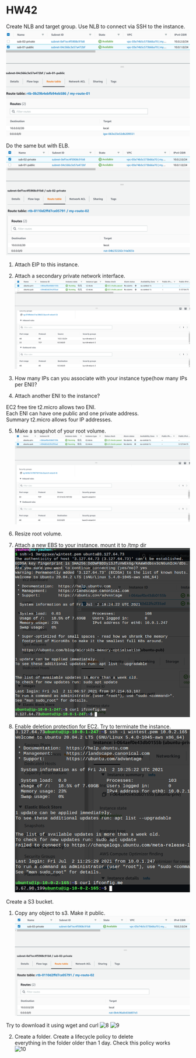 # HW42

Create NLB and target group. Use NLB to connect via SSH to the instance.  
![1](/HW41/images/01.png)
  
Do the same but with ELB.  
![2](/HW41/images/02.png)
  
1. Attach EIP to this instance.  
2. Attach a secondary private network interface.  
![3](/HW41/images/03.png)
  
3. How many IPs can you associate with your instance type(how many  IPs per ENI)?  
4. Attach another ENI to the instance?  
  
EC2 free tire t2.micro allows two ENI.  
Each ENI can have one public and one private address.  
Summary t2.micro allows four IP addresses.  
  
5. Make a snapshot of your root volume.  
![4](/HW41/images/04.png)
  
6. Resize root volume.  
7. Attach a new EBS to your instance. mount it to /tmp dir  
![5](/HW41/images/05.png)
  
8. Enable deletion protection for EC2. Try to terminate the instance.  
![6](/HW41/images/06.png)
  
  
Create a S3 bucket.  
1. Copy any object to s3. Make it public.  
![7](/HW41/images/07.png)
  
Try to download it using wget  and curl
![8](/HW41/images/08.png)
![9](/HW41/images/09.png)
  
2. Create a folder. Create a lifecycle policy to delete  
everything in the folder older than 1 day. Check this policy works  
![10](/HW41/images/10.png)
